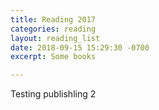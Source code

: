 ```yaml
---
title: Reading 2017
categories: reading
layout: reading_list
date: 2018-09-15 15:29:30 -0700
excerpt: Some books

---
```

Testing publishling 2